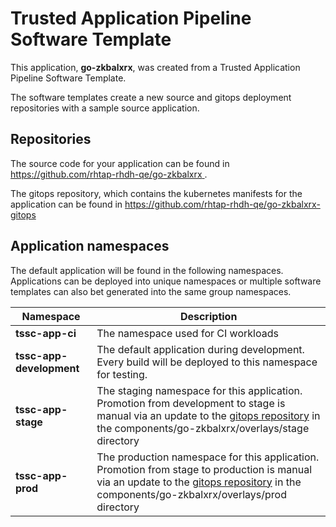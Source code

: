 # Trusted Application Pipeline Software Template

This application, **go-zkbalxrx**, was created from a Trusted Application Pipeline Software Template.

The software templates create a new source and gitops deployment repositories with a sample source application. 

## Repositories

The source code for your application can be found in [https://github.com/rhtap-rhdh-qe/go-zkbalxrx ](https://github.com/rhtap-rhdh-qe/go-zkbalxrx ).
 
The gitops repository, which contains the kubernetes manifests for the application can be found in 
[https://github.com/rhtap-rhdh-qe/go-zkbalxrx-gitops ](https://github.com/rhtap-rhdh-qe/go-zkbalxrx-gitops ) 

## Application namespaces 

The default application will be found in the following namespaces. Applications can be deployed into unique namespaces or multiple software templates can also bet generated into the same group namespaces.  

|  Namespace   |  Description   |  
| -------- | -------- |
| **tssc-app-ci** | The namespace used for CI workloads |
| **tssc-app-development** | The default application during development. Every build will be deployed to this namespace for testing. |
| **tssc-app-stage** | The staging namespace for this application. Promotion from development to stage is manual via an update to the [gitops repository](https://github.com/rhtap-rhdh-qe/go-zkbalxrx-gitops ) in the components/go-zkbalxrx/overlays/stage directory |
| **tssc-app-prod** | The production namespace for this application. Promotion from stage to production is manual via an update to the [gitops repository](https://github.com/rhtap-rhdh-qe/go-zkbalxrx-gitops ) in the components/go-zkbalxrx/overlays/prod directory |